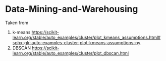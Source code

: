 # Data-Mining-and-Warehousing

Taken from 
1. k-means
  https://scikit-learn.org/stable/auto_examples/cluster/plot_kmeans_assumptions.html#sphx-glr-auto-examples-cluster-plot-kmeans-assumptions-py
2. DBSCAN
  https://scikit-learn.org/stable/auto_examples/cluster/plot_dbscan.html
